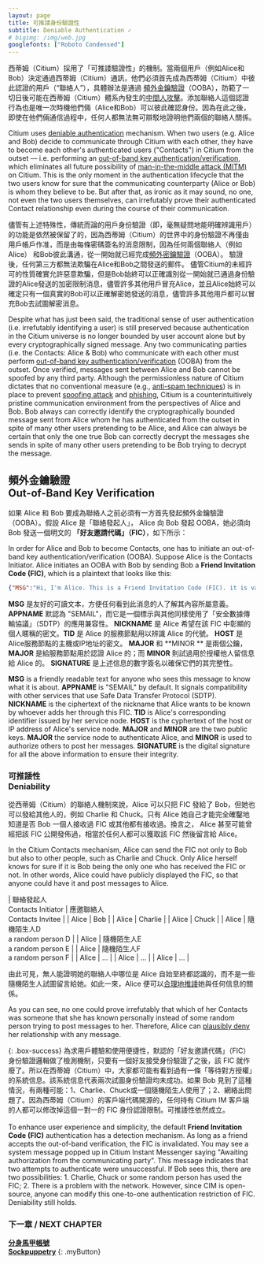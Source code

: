 ```yaml
---
layout: page
title: 可推諉身份驗證性
subtitle: Deniable Authentication ✓
# bigimg: /img/web.jpg
googlefonts: ["Roboto Condensed"]
---
```


西蒂姆（Citium）採用了「可推諉驗證性」的機制。當兩個用戶（例如Alice和Bob）決定通過西蒂姆（Citium）通訊，他們必須首先成為西蒂姆（Citium）中彼此認證的用戶（“聯絡人”），具體辦法是通過 [頻外金鑰驗證](https://ocftw.github.io/ssd.eff.org/zh_TW/module/key-verification.html)（OOBA），防範了一切日後可能在西蒂姆（Citium）體系內發生的[中間人攻擊](https://zh.wikipedia.org/zh-tw/%E4%B8%AD%E9%97%B4%E4%BA%BA%E6%94%BB%E5%87%BB)。添加聯絡人這個認證行為也是唯一次時機他們倆（Alice和Bob）可以彼此確認身份。因為在此之後，即使在他們倆通信過程中，任何人都無法無可辯駁地證明他們兩個的聯絡人關係。

Citium uses [deniable authentication](https://en.wikipedia.org/wiki/Deniable_authentication) mechanism. When two users (e.g. Alice and Bob) decide to communicate through Citium with each other, they have to become each other's authenticated users ("Contacts") in Citium from the outset — i.e. performing an [out-of-band key authentication/verification](https://ssd.eff.org/en/module/key-verification), which eliminates all future possibility of [man-in-the-middle attack (MITM)](https://en.wikipedia.org/wiki/Man-in-the-middle_attack) on Citium. This is the only moment in the authentication lifecycle that the two users know for sure that the communicating counterparty (Alice or Bob) is whom they believe to be. But after that, as ironic as it may sound, no one, not even the two users themselves, can irrefutably prove their authenticated Contact relationship even during the course of their communication.

儘管有上述特殊性，傳統而論的用戶身份驗證（即，毫無疑問地能明確辨識用戶）的功能是依然被保留了的，因為西蒂姆（Citium）的世界中的身份驗證不再僅由用戶帳戶作准，而是由每條密碼簽名的消息限制，因為任何兩個聯絡人（例如Alice） 和Bob彼此溝通，從一開始就已經完成[頻外密鑰驗證](https://ocftw.github.io/ssd.eff.org/zh_TW/module/key-verification.html)（OOBA）。 驗證後，任何第三方都無法欺騙在Alice和Bob之間發送的郵件。 儘管Citium的未經許可的性質確實允許惡意欺騙，但是Bob始終可以正確識別從一開始就已通過身份驗證的Alice發送的加密限制消息，儘管許多其他用戶冒充Alice，並且Alice始終可以確定只有一個真實的Bob可以正確解密她發送的消息，儘管許多其他用戶都可以冒充Bob去試圖解密消息。

Despite what has just been said, the traditional sense of user authentication (i.e. irrefutably identifying a user) is still preserved because authentication in the Citium universe is no longer bounded by user account alone but by every cryptographically signed message. Any two communicating parties (i.e. the Contacts: Alice & Bob) who communicate with each other must perform [out-of-band key authentication/verification](https://ssd.eff.org/en/module/key-verification) (OOBA) from the outset. Once verified, messages sent between Alice and Bob cannot be spoofed by any third party. Although the permissionless nature of Citium dictates that no conventional measure (e.g., [anti-spam techniques](https://en.wikipedia.org/wiki/Anti-spam_techniques)) is in place to prevent [spoofing attack](https://en.wikipedia.org/wiki/Spoofing_attack) and [phishing](https://en.wikipedia.org/wiki/Phishing), Citium is a counterintuitively pristine communication environment from the perspectives of Alice and Bob. Bob always can correctly identify the cryptographically bounded message sent from Alice whom he has authenticated from the outset in spite of many other users pretending to be Alice, and Alice can always be certain that only the one true Bob can correctly decrypt the messages she sends in spite of many other users pretending to be Bob trying to decrypt the message.

## 頻外金鑰驗證<br>Out-of-Band Key Verification

如果 Alice 和 Bob 要成為聯絡人之前必須有一方首先發起頻外金鑰驗證（OOBA）。假設 Alice 是「聯絡發起人」， Alice 向 Bob 發起 OOBA，她必須向 Bob 發送一個明文的 **「好友邀請代碼」（FIC）**，如下所示：

In order for Alice and Bob to become Contacts, one has to initiate an out-of-band key authentication/verification (OOBA). Suppose Alice is the Contacts Initiator. Alice initiates an OOBA with Bob by sending Bob a **Friend Invitation Code (FIC)**, which is a plaintext that looks like this:

```json
{"MSG":"Hi, I'm Alice. This is a Friend Invitation Code (FIC). it is valid for 24 hours. ","APPNAME":"SEMAIL","NICKNAME":"e99bbbe885a6e6b8ace8a9a6","TID":"322","HOST":"68747470733a2f2f7777772e70616e676f3132332e6f7267","MAJOR":"03c86ebf41b02f379823173aafd7bd873efb9b59e06375dac7793342db8b3d9ee7","MINOR":"02307396c7f6ac576544991285b016283fbe2e08f5013f41cf984734ed2bfc814e","SIGNATURE":"304402204ddf9ae16a14dfc70c94c83eb6735419e4e8eb2019853c54336c9af84d425c480220394b6181eccb2df743f78f848f6f2ba9f153e6d5b2a3322e646f4f320666c85531"}
```

**MSG** 是友好的可讀文本，方便任何看到此消息的人了解其內容所屬意義。 **APPNAME** 默認為 "SEMAIL"，而它是一個標示與其他同樣使用了「安全數據傳輸協議」（SDTP）的應用兼容性。 **NICKNAME** 是 Alice 希望在該 FIC 中彰顯的個人暱稱的密文。**TID** 是 Alice 的服務節點用以辨識 Alice 的代號。 **HOST** 是Alice服務節點的主機或IP地址的密文。 **MAJOR** 和 **MINOR ** 是兩個公鑰，**MAJOR** 是給服務節點用於認證 Alice 的；而 **MINOR** 則試過用於授權他人留信息給 Alice 的。 **SIGNATURE** 是上述信息的數字簽名以確保它們的其完整性。

**MSG** is a friendly readable text for anyone who sees this message to know what it is about. **APPNAME** is "SEMAIL" by default. It signals compatibility with other services that use Safe Data Transfer Protocol (SDTP). **NICKNAME** is the ciphertext of the nickname that Alice wants to be known by whoever adds her through this FIC. **TID** is Alice's corresponding identifier issued by her service node. **HOST** is the cyphertext of the host or IP address of Alice's service node. **MAJOR** and **MINOR** are the two public keys. **MAJOR** the service node to authenticate Alice, and **MINOR** is used to authorize others to post her messages. **SIGNATURE** is the digital signature for all the above information to ensure their integrity.

### 可推諉性<br>Deniability

從西蒂姆（Citium）的聯絡人機制來說，Alice 可以只把 FIC 發給了 Bob，但她也可以發給其他人的，例如 Charlie 和 Chuck。只有 Alice 她自己才能完全確鑿地知道是否 Bob 一個人接收過 FIC 或其他都有接收過。換言之， Alice 甚至可能曾經把該 FIC 公開發佈過，相當於任何人都可以獲取該 FIC 然後留言給 Alice。

In the Citium Contacts mechanism, Alice can send the FIC not only to Bob but also to other people, such as Charlie and Chuck. Only Alice herself knows for sure if it is Bob being the only one who has received the FIC or not. In other words, Alice could have publicly displayed the FIC, so that anyone could have it and post messages to Alice.

| 聯絡發起人<br>Contacts Initiator | 應邀聯絡人<br>Contacts Invitee |
| Alice | Bob |
| Alice | Charlie |
| Alice | Chuck |
| Alice | 隨機陌生人D<br>a random person D |
| Alice | 隨機陌生人E<br>a random person E |
| Alice | 隨機陌生人F<br>a random person F |
| Alice | ... |
| Alice | ... |
| Alice | ... |

由此可見，無人能證明她的聯絡人中哪位是 Alice 自始至終都認識的，而不是一些隨機陌生人試圖留言給她。如此一來，Alice 便可以[合理地推諉](https://zh.wikipedia.org/wiki/%E5%90%88%E7%90%86%E6%8E%A8%E8%AF%BF)她與任何信息的關係。

As you can see, no one could prove irrefutably that which of her Contacts was someone that she has known personally instead of some random person trying to post messages to her. Therefore, Alice can [plausibly deny](https://en.wikipedia.org/wiki/Plausible_deniability) her relationship with any message.

{: .box-success}
為求用戶體驗和使用便捷性，默認的「好友邀請代碼」（FIC）身份驗證邏輯做了檢測機制，只要有一個好友接受身份驗證了之後，該 FIC 就作廢了。所以在西蒂姆（Citium）中，大家都可能有看到過有一條「等待對方授權」的系統信息。該系統信息代表兩次試圖身份驗證均未成功。如果 Bob 見到了這種情況，有兩種可能：1、Charlie、Chuck或一個隨機陌生人使用了；2、網絡出問題了。因為西蒂姆（Citium）的客戶端代碼開源的，任何持有 Citium IM 客戶端的人都可以修改掉這個一對一的 FIC 身份認證限制。可推諉性依然成立。
<br><br>
To enhance user experience and simplicity, the default **Friend Invitation Code (FIC)** authentication has a detection mechanism. As long as a friend accepts the out-of-band verification, the FIC is invalidated. You may see a system message popped up in Citium Instant Messenger saying "Awaiting authorization from the communicating party". This message indicates that two attempts to authenticate were unsuccessful. If Bob sees this, there are two possibilities: 1. Charlie, Chuck or some random person has used the FIC; 2. There is a problem with the network. However, since CIM is open-source, anyone can modify this one-to-one authentication restriction of FIC. Deniability still holds.



### 下一章 / NEXT CHAPTER
[**分身馬甲帳號**](../sockpuppetry)<br>
[**Sockpuppetry**](../sockpuppetry)
{: .myButton}
